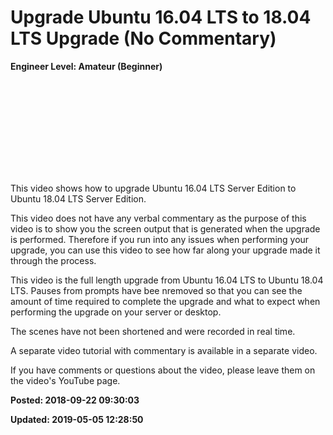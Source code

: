# Upgrade Ubuntu 16.04 LTS to 18.04 LTS Upgrade (No Commentary)

**Engineer Level: Amateur (Beginner)** 

<iframe width=""560"" height=""315"" src=""https://www.youtube.com/embed/juY3pZPVSNw"" frameborder=""0"" allow=""autoplay; encrypted-media"" allowfullscreen></iframe>

This video shows how to upgrade Ubuntu 16.04 LTS Server Edition to Ubuntu 18.04 LTS Server Edition.  

This video does not have any verbal commentary as the purpose of this video is to show you the screen output that is generated when the upgrade is performed. Therefore if you run into any issues when performing your upgrade, you can use this video to see how far along your upgrade made it through the process. 

This video is the full length upgrade from Ubuntu 16.04 LTS to Ubuntu 18.04 LTS. Pauses from prompts have bee nremoved so that you can see the amount of time required to complete the upgrade and what to expect when performing the upgrade on your server or desktop. 

The scenes have not been shortened and were recorded in real time. 

A separate video tutorial with commentary is available in a separate video. 

If you have comments or questions about the video, please leave them on the video's YouTube page.

**Posted: 2018-09-22 09:30:03** 

**Updated: 2019-05-05 12:28:50** 


